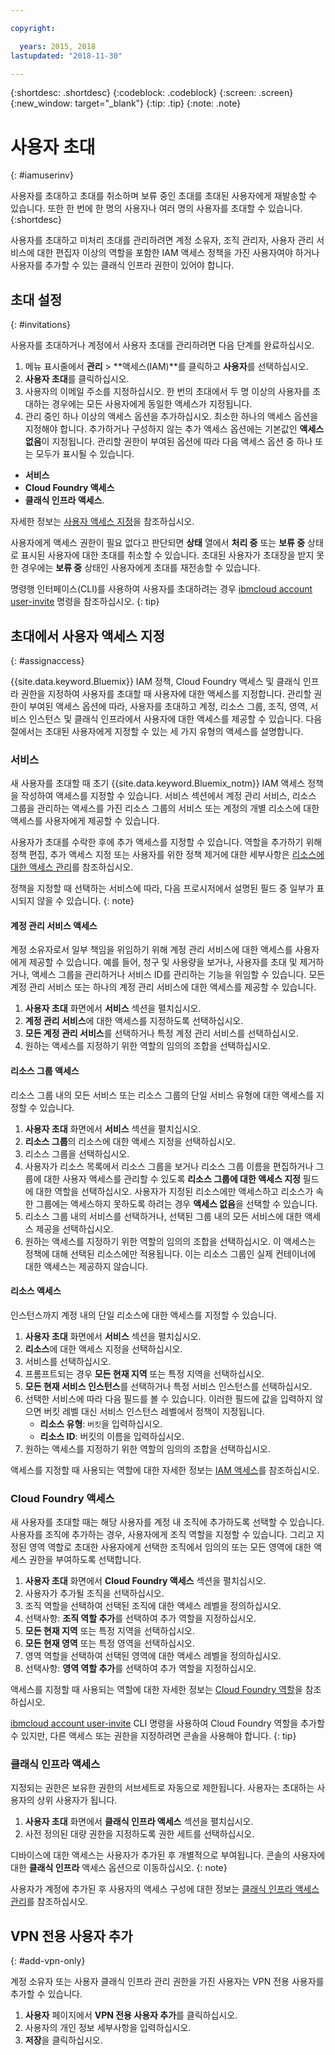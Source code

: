 ```yaml
---

copyright:

  years: 2015, 2018
lastupdated: "2018-11-30"

---
```


{:shortdesc: .shortdesc}
{:codeblock: .codeblock}
{:screen: .screen}
{:new_window: target="_blank"}
{:tip: .tip}
{:note: .note}

# 사용자 초대
{: #iamuserinv}

사용자를 초대하고 초대를 취소하며 보류 중인 초대를 초대된 사용자에게 재발송할 수 있습니다. 또한 한 번에 한 명의 사용자나 여러 명의 사용자를 초대할 수 있습니다.    
{:shortdesc}

사용자를 초대하고 미처리 초대를 관리하려면 계정 소유자, 조직 관리자, 사용자 관리 서비스에 대한 편집자 이상의 역할을 포함한 IAM 액세스 정책을 가진 사용자여야 하거나 사용자를 추가할 수 있는 클래식 인프라 권한이 있어야 합니다.

## 초대 설정
{: #invitations}

사용자를 초대하거나 계정에서 사용자 초대를 관리하려면 다음 단계를 완료하십시오.

1. 메뉴 표시줄에서 **관리** &gt; **액세스(IAM)**를 클릭하고 **사용자**를 선택하십시오.
2. **사용자 초대**를 클릭하십시오.
3. 사용자의 이메일 주소를 지정하십시오. 한 번의 초대에서 두 명 이상의 사용자를 초대하는 경우에는 모든 사용자에게 동일한 액세스가 지정됩니다.
4. 관리 중인 하나 이상의 액세스 옵션을 추가하십시오. 최소한 하나의 액세스 옵션을 지정해야 합니다. 추가하거나 구성하지 않는 추가 액세스 옵션에는 기본값인 **액세스 없음**이 지정됩니다. 관리할 권한이 부여된 옵션에 따라 다음 액세스 옵션 중 하나 또는 모두가 표시될 수 있습니다.

  * **서비스**
  * **Cloud Foundry 액세스**
  * **클래식 인프라 액세스**.

  자세한 정보는 [사용자 액세스 지정](/docs/iam/iamuserinv.html#assignaccess)을 참조하십시오.

사용자에게 액세스 권한이 필요 없다고 판단되면 **상태** 열에서 **처리 중** 또는 **보류 중** 상태로 표시된 사용자에 대한 초대를 취소할 수 있습니다. 초대된 사용자가 초대장을 받지 못한 경우에는 **보류 중** 상태인 사용자에게 초대를 재전송할 수 있습니다.

명령행 인터페이스(CLI)를 사용하여 사용자를 초대하려는 경우 [ibmcloud account user-invite](/docs/cli/reference/ibmcloud/cli_acct_org_role.html#ibmcloud_account_user_invite) 명령을 참조하십시오.
{: tip}

## 초대에서 사용자 액세스 지정
{: #assignaccess}

{{site.data.keyword.Bluemix}} IAM 정책, Cloud Foundry 액세스 및 클래식 인프라 권한을 지정하여 사용자를 초대할 때 사용자에 대한 액세스를 지정합니다. 관리할 권한이 부여된 액세스 옵션에 따라, 사용자를 초대하고 계정, 리소스 그룹, 조직, 영역, 서비스 인스턴스 및 클래식 인프라에서 사용자에 대한 액세스를 제공할 수 있습니다. 다음 절에서는 초대된 사용자에게 지정할 수 있는 세 가지 유형의 액세스를 설명합니다.

### 서비스

새 사용자를 초대할 때 초기 {{site.data.keyword.Bluemix_notm}} IAM 액세스 정책을 작성하여 액세스를 지정할 수 있습니다. 서비스 섹션에서 계정 관리 서비스, 리소스 그룹을 관리하는 액세스를 가진 리소스 그룹의 서비스 또는 계정의 개별 리소스에 대한 액세스를 사용자에게 제공할 수 있습니다.

사용자가 초대를 수락한 후에 추가 액세스를 지정할 수 있습니다. 역할을 추가하기 위해 정책 편집, 추가 액세스 지정 또는 사용자를 위한 정책 제거에 대한 세부사항은 [리소스에 대한 액세스 관리](/docs/iam/mngiam.html#iammanidaccser)를 참조하십시오.

정책을 지정할 때 선택하는 서비스에 따라, 다음 프로시저에서 설명된 필드 중 일부가 표시되지 않을 수 있습니다.
{: note}

#### 계정 관리 서비스 액세스

계정 소유자로서 일부 책임을 위임하기 위해 계정 관리 서비스에 대한 액세스를 사용자에게 제공할 수 있습니다. 예를 들어, 청구 및 사용량을 보거나, 사용자를 초대 및 제거하거나, 액세스 그룹을 관리하거나 서비스 ID를 관리하는 기능을 위임할 수 있습니다. 모든 계정 관리 서비스 또는 하나의 계정 관리 서비스에 대한 액세스를 제공할 수 있습니다.

1. **사용자 초대** 화면에서 **서비스** 섹션을 펼치십시오.
2. **계정 관리 서비스**에 대한 액세스를 지정하도록 선택하십시오.
3. **모든 계정 관리 서비스**를 선택하거나 특정 계정 관리 서비스를 선택하십시오.
4. 원하는 액세스를 지정하기 위한 역할의 임의의 조합을 선택하십시오.

#### 리소스 그룹 액세스

리소스 그룹 내의 모든 서비스 또는 리소스 그룹의 단일 서비스 유형에 대한 액세스를 지정할 수 있습니다.

1. **사용자 초대** 화면에서 **서비스** 섹션을 펼치십시오.
2. **리소스 그룹**의 리소스에 대한 액세스 지정을 선택하십시오.
3. 리소스 그룹을 선택하십시오.
4. 사용자가 리소스 목록에서 리소스 그룹을 보거나 리소스 그룹 이름을 편집하거나 그룹에 대한 사용자 액세스를 관리할 수 있도록 **리소스 그룹에 대한 액세스 지정** 필드에 대한 역할을 선택하십시오. 사용자가 지정된 리소스에만 액세스하고 리소스가 속한 그룹에는 액세스하지 못하도록 하려는 경우 **액세스 없음**을 선택할 수 있습니다.
5. 리소스 그룹 내의 서비스를 선택하거나, 선택된 그룹 내의 모든 서비스에 대한 액세스 제공을 선택하십시오.
6. 원하는 액세스를 지정하기 위한 역할의 임의의 조합을 선택하십시오. 이 액세스는 정책에 대해 선택된 리소스에만 적용됩니다. 이는 리소스 그룹인 실제 컨테이너에 대한 액세스는 제공하지 않습니다.

#### 리소스 액세스

인스턴스까지 계정 내의 단일 리소스에 대한 액세스를 지정할 수 있습니다.

1. **사용자 초대** 화면에서 **서비스** 섹션을 펼치십시오.
2. **리소스**에 대한 액세스 지정을 선택하십시오.
3. 서비스를 선택하십시오.
4. 프롬프트되는 경우 **모든 현재 지역** 또는 특정 지역을 선택하십시오.
5. **모든 현재 서비스 인스턴스**를 선택하거나 특정 서비스 인스턴스를 선택하십시오.
6. 선택한 서비스에 따라 다음 필드를 볼 수 있습니다. 이러한 필드에 값을 입력하지 않으면 버킷 레벨 대신 서비스 인스턴스 레벨에서 정책이 지정됩니다.
    * **리소스 유형**: `버킷`을 입력하십시오.
    * **리소스 ID**: 버킷의 이름을 입력하십시오.
7. 원하는 액세스를 지정하기 위한 역할의 임의의 조합을 선택하십시오.

액세스를 지정할 때 사용되는 역할에 대한 자세한 정보는 [IAM 액세스](/docs/iam/users_roles.html#iamusermanrol)를 참조하십시오.

### Cloud Foundry 액세스

새 사용자를 초대할 때는 해당 사용자를 계정 내 조직에 추가하도록 선택할 수 있습니다. 사용자를 조직에 추가하는 경우, 사용자에게 조직 역할을 지정할 수 있습니다. 그리고 지정된 영역 역할로 초대한 사용자에게 선택한 조직에서 임의의 또는 모든 영역에 대한 액세스 권한을 부여하도록 선택합니다.

1. **사용자 초대** 화면에서 **Cloud Foundry 액세스** 섹션을 펼치십시오.
2. 사용자가 추가될 조직을 선택하십시오.
3. 조직 역할을 선택하여 선택된 조직에 대한 액세스 레벨을 정의하십시오.
4. 선택사항: **조직 역할 추가**를 선택하여 추가 역할을 지정하십시오.
5. **모든 현재 지역** 또는 특정 지역을 선택하십시오.
6. **모든 현재 영역** 또는 특정 영역을 선택하십시오.
7. 영역 역할을 선택하여 선택된 영역에 대한 액세스 레벨을 정의하십시오.
8. 선택사항: **영역 역할 추가**를 선택하여 추가 역할을 지정하십시오.

액세스를 지정할 때 사용되는 역할에 대한 자세한 정보는 [Cloud Foundry 역할](/docs/iam/cfaccess.html#cfroles)을 참조하십시오.

[ibmcloud account user-invite](/docs/cli/reference/ibmcloud/cli_acct_org_role.html#ibmcloud_account_user_invite) CLI 명령을 사용하여 Cloud Foundry 역할을 추가할 수 있지만, 다른 액세스 또는 권한을 지정하려면 콘솔을 사용해야 합니다.
{: tip}

### 클래식 인프라 액세스

지정되는 권한은 보유한 권한의 서브세트로 자동으로 제한됩니다. 사용자는 초대하는 사용자의 상위 사용자가 됩니다.

1. **사용자 초대** 화면에서 **클래식 인프라 액세스** 섹션을 펼치십시오.
2. 사전 정의된 대량 권한을 지정하도록 권한 세트를 선택하십시오.

디바이스에 대한 액세스는 사용자가 추가된 후 개별적으로 부여됩니다. 콘솔의 사용자에 대한 **클래식 인프라** 액세스 옵션으로 이동하십시오.
{: note}

사용자가 계정에 추가된 후 사용자의 액세스 구성에 대한 정보는 [클래식 인프라 액세스 관리](/docs/iam/mnginfra.html#managing-infrastructure-access)를 참조하십시오.

## VPN 전용 사용자 추가
{: #add-vpn-only}

계정 소유자 또는 사용자 클래식 인프라 관리 권한을 가진 사용자는 VPN 전용 사용자를 추가할 수 있습니다.

1. **사용자** 페이지에서 **VPN 전용 사용자 추가**를 클릭하십시오.
3. 사용자의 개인 정보 세부사항을 입력하십시오.
4. **저장**을 클릭하십시오.
